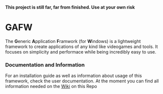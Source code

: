 **This project is still far, far from finished. Use at your own risk**

# GAFW
The **G**eneric **A**pplication **F**ramwork (for **W**indows) is a lightweight framework to create applications of 
any kind like videogames and tools. It focuses on simplicity and performace while being incredibly easy to use.

### Documentation and Information
For an installation guide as well as information about usage of this framework, check the user documentation.
At the moment you can find all information needed on the [Wiki](Home) on this Repo